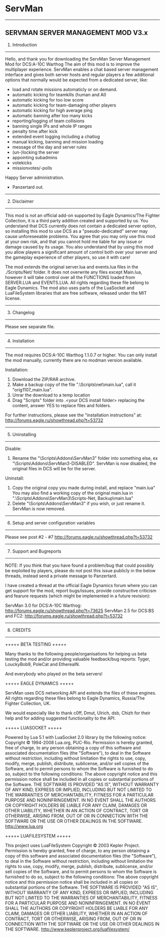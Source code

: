 # ServMan
-------------------------------------------------------------------
SERVMAN SERVER MANAGEMENT MOD V3.x
-------------------------------------------------------------------
1. Introduction
-------------------------------------------------------------------

Hello,
and thank you for downloading the ServMan Server Management Mod for DCS:A-10C Warthog
The aim of this mod is to improve the multiplayer experience. ServMan enables a chat based server management interface and gives both server hosts and regular players a few additional options that normally would be expected from a dedicated server, like:

- load and rotate missions automaticly or on demand.
- automatic kicking for teamkills (human and AI)
- automatic kicking for too low score
- automatic kicking for team-damaging other players
- automatic kicking for high average ping
- automatic banning after too many kicks
- reporting/logging of team collisions
- banning single IPs and whole IP ranges
- penalty time after kick
- extended event logging including a chatlog
- manual kicking, banning and mission loading
- message of the day and server rules
- (un-)locking the server
- appointing subadmins
- votekicks
- missionvotes/-polls

Happy Server administration.
- Panzertard out.



-------------------------------------------------------------------
2. Disclaimer
-------------------------------------------------------------------

This mod is not an official add-on supported by Eagle Dynamics/The Fighter Collection, it is a third party addition created and supported by us. You understand that DCS currently does not contain a dedicated server option, so installing this mod to use DCS as a "pseudo-dedicated" server may cause unforeseeable problems. You agree that you may only use this mod at your own risk, and that you cannot hold me liable for any issue or damage caused by its usage. You also understand that by using this mod you allow players a significant amount of control both over your server and the gameplay experience of other players, so use it with care!

The mod extends the original server.lua and events.lua files in the ./Scripts/Net/ folder. 
It does not overwrite any files except Main.lua, however it will take control over all the FUNCTIONS loaded from SERVER.LUA and EVENTS.LUA.
All rights regarding these file belong to Eagle Dynamics. The mod also uses parts of the LuaSocket and LuaFileSystem libraries that are free software, released under the MIT license.

-------------------------------------------------------------------
3. Changelog
-------------------------------------------------------------------
Please see separate file.

-------------------------------------------------------------------
4. Installation
-------------------------------------------------------------------

The mod requires DCS:A-10C Warthog 1.1.0.7 or higher.
You can only install the mod manually, currently there are no modman version available.
 
Installation: 
1. Download the ZIP/RAR archive.
2. Make a backup copy of the file ".\Scripts\net\main.lua", call it "orig1107_main.lua".
3. Unrar the download to a temp location
4. Drag "Scripts" folder into .\<your DCS install folder> replacing the content, answer YES to replace files and folders.

For further instructions, please see the "installation instructions" at: http://forums.eagle.ru/showthread.php?t=53732

-------------------------------------------------------------------
5. Uninstalling
-------------------------------------------------------------------
Disable:
1. Rename the "\Scripts\Addons\ServMan3" folder into something else, ex "\Scripts\Addons\ServMan3-DISABLED".
ServMan is now disabled, the original files in DCS will be for the server.

Uninstall:
1. Copy the original copy you made during install, and replace "main.lua"
You may also find a working copy of the original main.lua in ".\Scripts\Addons\ServMan3\Scripts-Net, Backup\main.lua"
2. Delete "\Scripts\Addons\ServMan3" if you wish, or just rename it.
ServMan is now removed.

-------------------------------------------------------------------
6. Setup and server configuration variables
-------------------------------------------------------------------

Please see post #2 - #7
http://forums.eagle.ru/showthread.php?t=53732

-------------------------------------------------------------------
7. Support and Bugreports
-------------------------------------------------------------------

NOTE: If you think that you have found a problem/bug that could possibly be exploited by players, please do not post this issue publicly in the below threads, instead send a private message to Panzertard.

I have created a thread at the official Eagle Dynamics forum where you can get support for the mod, report bugs/issues, provide constructive criticism and fearure requests (which might be implemented in a future revision):

ServMan 3.0 for DCS:A-10C Warthog:
http://forums.eagle.ru/showthread.php?t=73625
ServMan 2.5 for DCS:BS and FC2:
http://forums.eagle.ru/showthread.php?t=53732


-------------------------------------------------------------------
8. CREDITS
-------------------------------------------------------------------
+++++ BETA TESTING +++++

Many thanks to the following people/organisations for helping us beta testing the mod and/or providing valuable feedback/bug reports:
Tyger, LouckyBob9, PoleCat and EtherealN.

And everybody who played on the beta servers!


+++++ EAGLE DYNAMICS +++++

ServMan uses DCS networking API and extends the files of these engines. 
All rights regarding these files belong to Eagle Dynamics, Russia/The Fighter Collection, UK.

We would especially like to thank c0ff, Dmut, Ulrich, dsb, Chizh for their help and for adding suggested functionality to the API.


+++++ LUASOCKET +++++

Powered by Lua 5.1 with LuaSocket 2.0 library by the following notice:
Copyright © 1994-2008 Lua.org, PUC-Rio. 
Permission is hereby granted, free of charge, to any person obtaining a copy of this software and associated documentation files (the "Software"), to deal in the Software without restriction, including without limitation the rights to use, copy, modify, merge, publish, distribute, sublicense, and/or sell copies of the Software, and to permit persons to whom the Software is furnished to do so, subject to the following conditions: 
The above copyright notice and this permission notice shall be included in all copies or substantial portions of the Software. 
THE SOFTWARE IS PROVIDED "AS IS", WITHOUT WARRANTY OF ANY KIND, EXPRESS OR IMPLIED, INCLUDING BUT NOT LIMITED TO THE WARRANTIES OF MERCHANTABILITY, FITNESS FOR A PARTICULAR PURPOSE AND NONINFRINGEMENT. IN NO EVENT SHALL THE AUTHORS OR COPYRIGHT HOLDERS BE LIABLE FOR ANY CLAIM, DAMAGES OR OTHER LIABILITY, WHETHER IN AN ACTION OF CONTRACT, TORT OR OTHERWISE, ARISING FROM, OUT OF OR IN CONNECTION WITH THE SOFTWARE OR THE USE OR OTHER DEALINGS IN THE SOFTWARE. 
http://www.lua.org


+++++ LUAFILESYSTEM +++++

This project uses LuaFileSystem
Copyright © 2003 Kepler Project.
Permission is hereby granted, free of charge, to any person obtaining a copy of this software and associated documentation files (the "Software"), to deal in the Software without restriction, including without limitation the rights to use, copy, modify, merge, publish, distribute, sublicense, and/or sell copies of the Software, and to permit persons to whom the Software is furnished to do so, subject to the following conditions:
The above copyright notice and this permission notice shall be included in all copies or substantial portions of the Software.
THE SOFTWARE IS PROVIDED "AS IS", WITHOUT WARRANTY OF ANY KIND, EXPRESS OR IMPLIED, INCLUDING BUT NOT LIMITED TO THE WARRANTIES OF MERCHANTABILITY, FITNESS FOR A PARTICULAR PURPOSE AND NONINFRINGEMENT. IN NO EVENT SHALL THE AUTHORS OR COPYRIGHT HOLDERS BE LIABLE FOR ANY CLAIM, DAMAGES OR OTHER LIABILITY, WHETHER IN AN ACTION OF CONTRACT, TORT OR OTHERWISE, ARISING FROM, OUT OF OR IN CONNECTION WITH THE SOFTWARE OR THE USE OR OTHER DEALINGS IN THE SOFTWARE.
http://www.keplerproject.org/luafilesystem/

